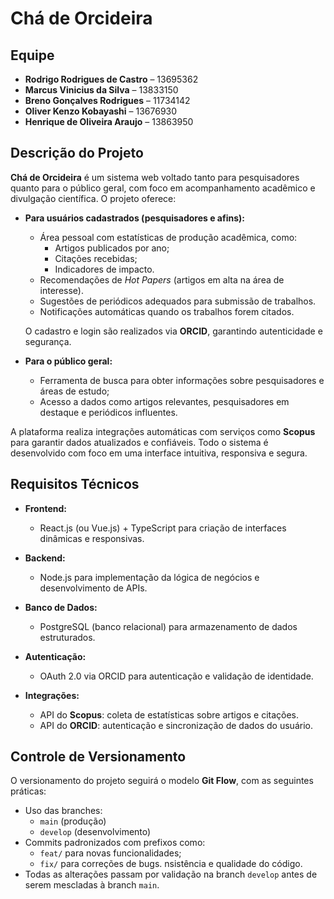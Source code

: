 # Chá de Orcideira

## Equipe

- **Rodrigo Rodrigues de Castro** – 13695362  
- **Marcus Vinicius da Silva** – 13833150  
- **Breno Gonçalves Rodrigues** – 11734142  
- **Oliver Kenzo Kobayashi** – 13676930  
- **Henrique de Oliveira Araujo** – 13863950

## Descrição do Projeto

**Chá de Orcideira** é um sistema web voltado tanto para pesquisadores quanto para o público geral, com foco em acompanhamento acadêmico e divulgação científica. O projeto oferece:

- **Para usuários cadastrados (pesquisadores e afins):**
  - Área pessoal com estatísticas de produção acadêmica, como:
    - Artigos publicados por ano;
    - Citações recebidas;
    - Indicadores de impacto.
  - Recomendações de *Hot Papers* (artigos em alta na área de interesse).
  - Sugestões de periódicos adequados para submissão de trabalhos.
  - Notificações automáticas quando os trabalhos forem citados.
  
  O cadastro e login são realizados via **ORCID**, garantindo autenticidade e segurança.

- **Para o público geral:**
  - Ferramenta de busca para obter informações sobre pesquisadores e áreas de estudo;
  - Acesso a dados como artigos relevantes, pesquisadores em destaque e periódicos influentes.

A plataforma realiza integrações automáticas com serviços como **Scopus** para garantir dados atualizados e confiáveis. Todo o sistema é desenvolvido com foco em uma interface intuitiva, responsiva e segura.

## Requisitos Técnicos

- **Frontend:**
  - React.js (ou Vue.js) + TypeScript para criação de interfaces dinâmicas e responsivas.

- **Backend:**
  - Node.js para implementação da lógica de negócios e desenvolvimento de APIs.

- **Banco de Dados:**
  - PostgreSQL (banco relacional) para armazenamento de dados estruturados.

- **Autenticação:**
  - OAuth 2.0 via ORCID para autenticação e validação de identidade.

- **Integrações:**
  - API do **Scopus**: coleta de estatísticas sobre artigos e citações.
  - API do **ORCID**: autenticação e sincronização de dados do usuário.

## Controle de Versionamento

O versionamento do projeto seguirá o modelo **Git Flow**, com as seguintes práticas:

- Uso das branches:
  - `main` (produção)
  - `develop` (desenvolvimento)
- Commits padronizados com prefixos como:
  - `feat/` para novas funcionalidades;
  - `fix/` para correções de bugs.
nsistência e qualidade do código.
- Todas as alterações passam por validação na branch `develop` antes de serem mescladas à branch `main`.
